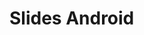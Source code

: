 # Slides Android

<ExternalIframe src="/cours/sources/revealjs/index.html?source=android"></ExternalIframe>